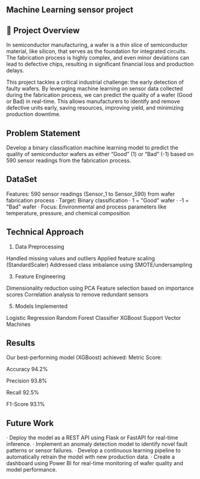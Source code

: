 ## Machine Learning sensor project 

## 📖 Project Overview

In semiconductor manufacturing, a wafer is a thin slice of semiconductor material, like silicon, that serves as the foundation for integrated circuits. The fabrication process is highly complex, and even minor deviations can lead to defective chips, resulting in significant financial loss and production delays.

This project tackles a critical industrial challenge: the early detection of faulty wafers. By leveraging machine learning on sensor data collected during the fabrication process, we can predict the quality of a wafer (Good or Bad) in real-time. This allows manufacturers to identify and remove defective units early, saving resources, improving yield, and minimizing production downtime.

## Problem Statement

Develop a binary classification machine learning model to predict the quality of semiconductor wafers as either “Good” (1) or “Bad” (-1) based on 590 sensor readings from the fabrication process.

## DataSet

Features: 590 sensor readings (Sensor_1 to Sensor_590) from wafer fabrication process
· Target: Binary classification
  · 1 = "Good" wafer
  · -1 = "Bad" wafer
· Focus: Environmental and process parameters like temperature, pressure, and chemical composition

## Technical Approach

1. Data Preprocessing
   
Handled missing values and outliers
Applied feature scaling (StandardScaler)
Addressed class imbalance using SMOTE/undersampling

3. Feature Engineering

Dimensionality reduction using PCA
Feature selection based on importance scores
Correlation analysis to remove redundant sensors

5. Models Implemented

Logistic Regression
Random Forest Classifier 
XGBoost
Support Vector Machines

## Results

Our best-performing model (XGBoost) achieved:
Metric Score:

Accuracy 94.2%

Precision 93.8%

Recall 92.5%

F1-Score 93.1%

## Future Work

· Deploy the model as a REST API using Flask or FastAPI for real-time inference.
· Implement an anomaly detection model to identify novel fault patterns or sensor failures.
· Develop a continuous learning pipeline to automatically retrain the model with new production data.
· Create a dashboard using Power BI for real-time monitoring of wafer quality and model performance.

